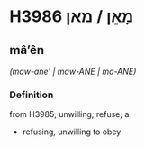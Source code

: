 # H3986 מָאֵן / מאן

## mâʼên

_(maw-ane' | maw-ANE | ma-ANE)_

### Definition

from H3985; unwilling; refuse; a

- refusing, unwilling to obey
